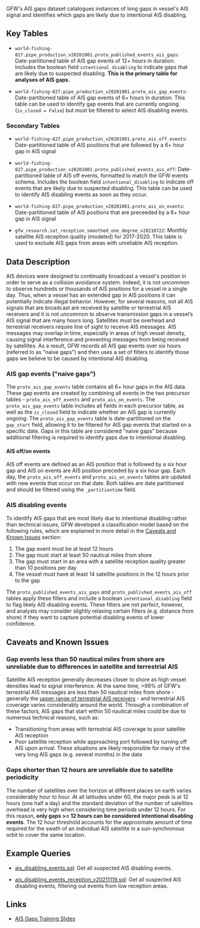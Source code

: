 
GFW's AIS gaps dataset catalogues instances of long gaps in vessel's AIS signal and identifies which gaps are likely due to intentional AIS disabling. 

## Key Tables

+ `world-fishing-827.pipe_production_v20201001.proto_published_events_ais_gaps`: Date-partitioned table of AIS gap events of 12+ hours in duration. Includes the boolean field `intentional_disabling` to indicate gaps that are likely due to suspected disabling. **This is the primary table for analyses of AIS gaps.**

+ `world-fishing-827.pipe_production_v20201001.proto_ais_gap_events`: Date-partitioned table of AIS gap events of 6+ hours in duration. This table can be used to identify gap events that are currently ongoing (`is_closed = False`) but must be filtered to select AIS disabling events.

### Secondary Tables

+ `world-fishing-827.pipe_production_v20201001.proto_ais_off_events`: Date-partitioned table of AIS positions that are followed by a 6+ hour gap in AIS signal 

+ `world-fishing-827.pipe_production_v20201001.proto_published_events_ais_off`: Date-partitioned table of AIS off events, formatted to match the GFW events schema. Includes the boolean field `intentional_disabling` to indicate off events that are likely due to suspected disabling. This table can be used to identify AIS disabling events as soon as they occur. 

+ `world-fishing-827.pipe_production_v20201001.proto_ais_on_events`: Date-partitioned table of AIS positions that are preceeded by a 6+ hour gap in AIS signal 

+ `gfw_research.sat_reception_smoothed_one_degree_v20210722`: Monthly satellite AIS reception quality (modeled) for 2017-2020. This table is used to exclude AIS gaps from areas with unreliable AIS reception.

## Data Description

AIS devices were designed to continually broadcast a vessel's position in order to serve as a collision avoidance system. Indeed, it is not uncommon to observe hundreds or thousands of AIS positions for a vessel in a single day. Thus, when a vessel has an extended gap in AIS positions it can potentially indicate illegal behavior. However, for several reasons, not all AIS signals that are broadcast are received by satellite or terrestrial AIS receivers and it is not uncommon to observe transmission gaps in a vessel’s AIS signal that are many hours long. Satellites must be overhead and terrestrial receivers require line of sight to receive AIS messages. AIS messages may overlap in time, especially in areas of high vessel density, causing signal interference and preventing messages from being received by satellites. As a result, GFW records all AIS gap events over six hours (referred to as "naive gaps") and then uses a set of filters to identify those gaps we believe to be caused by intentional AIS disabling.  

### AIS gap events ("naive gaps")

The `proto_ais_gap_events` table contains all 6+ hour gaps in the AIS data. These gap events are created by combining all events in the two precursor tables - `proto_ais_off_events` and `proto_ais_on_events`. The `proto_ais_gap_events` table includes all fields in each precursor table, as well as the `is_closed` field to indicate whether an AIS gap is currently ongoing. The `proto_ais_gap_events` table is date-partitioned on the `gap_start` field, allowing it to be filtered for AIS gap events that started on a specific date. Gaps in this table are considered "naive gaps" because additional filtering is required to identify gaps due to intentional disabling.

#### AIS off/on events

AIS off events are defined as an AIS position that is followed by a six hour gap and AIS on events are AIS position preceded by a six hour gap. Each day, the `proto_ais_off_events` and `proto_ais_on_events` tables are updated with new events that occur on that date. Both tables are date partitioned and should be filtered using the `_partitiontime` field.

### AIS disabling events

To identify AIS gaps that are most likely due to intentional disabling rather than technical issues, GFW developed a classification model based on the following rules, which are explained in more detail in the [Caveats and Known Issues](#Caveats-and-known-issues) section:

1. The gap event must be at least 12 hours
3. The gap must start at least 50 nautical miles from shore 
4. The gap must start in an area with a satellite reception quality greater than 10 positions per day
5. The vessel must have at least 14 satellite positions in the 12 hours prior to the gap 

The `proto_published_events_ais_gaps` and `proto_published_events_ais_off` tables apply these filters and include a boolean `intentional_disabling` field to flag likely AIS disabling events. These filters are not perfect, however, and analysts may consider slightly relaxing certain filters (e.g. distance from shore) if they want to capture potential disabling events of lower confidence.

## Caveats and Known Issues

### Gap events less than 50 nautical miles from shore are unreliable due to differences in satellite and terrestrial AIS

Satellite AIS reception generally decreases closer to shore as high vessel densities lead to signal interference. At the same time, >99% of GFW's terrestrial AIS messages are less than 50 nautical miles from shore - generally the [upper range of terrestrial AIS receivers](https://help.marinetraffic.com/hc/en-us/articles/203990918--What-is-the-typical-range-of-the-AIS-#:~:text=Normally%2C%20an%20AIS%2DReceiving%20station,20%20nautical%20miles%20around%20it.) - and terrestrial AIS coverage varies considerably around the world. Through a combination of these factors, AIS gaps that start within 50 nautical miles could be due to numerous technical reasons, such as: 
    
  + Transitioning from areas with terrestrial AIS coverage to poor satellite AIS reception
  + Poor satellite reception while approaching port followed by turning off AIS upon arrival. These situations are likely responsible for many of the very long AIS gaps (e.g. several months) in the data

### Gaps shorter than 12 hours are unreliable due to satellite periodicity

The number of satellites over the horizon at different places on earth varies considerably hour to hour. At all latitudes under 60, the major peak is at 12 hours (one half a day) and the standard deviation of the number of satellites overhead is very high when considering time periods under 12 hours. For this reason, **only gaps >= 12 hours can be considered intentional disabling events**. The 12 hour threshold accounts for the approximate amount of time required for the swath of an individual AIS satellite in a sun-synchronous orbit to cover the same location.

## Example Queries

+ [ais_disabling_events.sql](https://github.com/GlobalFishingWatch/bigquery-documentation-wf827/blob/master/queries/examples/current/ais_disabling_events_v20211119.sql): Get all suspected AIS disabling events.

+ [ais_disabling_events_reception_v20211119.sql](https://github.com/GlobalFishingWatch/bigquery-documentation-wf827/blob/master/queries/examples/current/ais_disabling_events_reception_v20211119.sql): Get all suspected AIS disabling events, filtering out events from low reception areas.

## Links

+ [AIS Gaps Training Slides](https://docs.google.com/presentation/d/1g-iQxPrpmuMCvnVLm4z2rnzuqXQSzbrnfO5EUiWzK2Y/edit?usp=sharing)